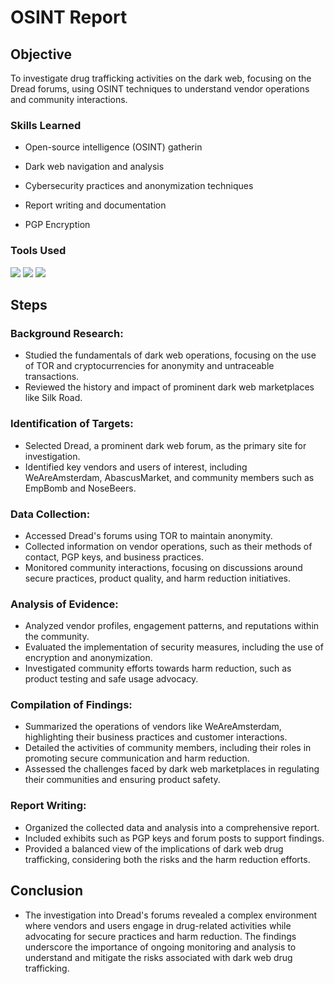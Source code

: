 # OSINT Report

## Objective

To investigate drug trafficking activities on the dark web, focusing on the Dread forums, using OSINT techniques to understand vendor operations and community interactions.

### Skills Learned

- Open-source intelligence (OSINT) gatherin
  
- Dark web navigation and analysis
  
- Cybersecurity practices and anonymization techniques
  
- Report writing and documentation
  
- PGP Encryption

### Tools Used

<div>
    <img src="https://img.shields.io/badge/-Tails-56347D?&style=for-the-badge&logo=Tails&logoColor=white" />
    <img src="https://img.shields.io/badge/-PGP-008000?&style=for-the-badge&logo=PGP&logoColor=white" />
    <img src="https://img.shields.io/badge/-Tor-7E4798?&style=for-the-badge&logo=Tor%20Project&logoColor=white" />
</div>

## Steps

### Background Research:

- Studied the fundamentals of dark web operations, focusing on the use of TOR and cryptocurrencies for anonymity and untraceable transactions.
- Reviewed the history and impact of prominent dark web marketplaces like Silk Road.

### Identification of Targets:

- Selected Dread, a prominent dark web forum, as the primary site for investigation.
- Identified key vendors and users of interest, including WeAreAmsterdam, AbascusMarket, and community members such as EmpBomb and NoseBeers.
      
### Data Collection:

- Accessed Dread's forums using TOR to maintain anonymity.
- Collected information on vendor operations, such as their methods of contact, PGP keys, and business practices.
- Monitored community interactions, focusing on discussions around secure practices, product quality, and harm reduction initiatives.

### Analysis of Evidence:

- Analyzed vendor profiles, engagement patterns, and reputations within the community.
- Evaluated the implementation of security measures, including the use of encryption and anonymization.
- Investigated community efforts towards harm reduction, such as product testing and safe usage advocacy.

### Compilation of Findings:

- Summarized the operations of vendors like WeAreAmsterdam, highlighting their business practices and customer interactions.
- Detailed the activities of community members, including their roles in promoting secure communication and harm reduction.
- Assessed the challenges faced by dark web marketplaces in regulating their communities and ensuring product safety.​​

### Report Writing:

- Organized the collected data and analysis into a comprehensive report.
- Included exhibits such as PGP keys and forum posts to support findings.
- Provided a balanced view of the implications of dark web drug trafficking, considering both the risks and the harm reduction efforts.

## Conclusion

- The investigation into Dread's forums revealed a complex environment where vendors and users engage in drug-related activities while advocating for secure practices and harm reduction. The findings underscore the importance of ongoing monitoring and analysis to understand and mitigate the risks associated with dark web drug trafficking​​.
